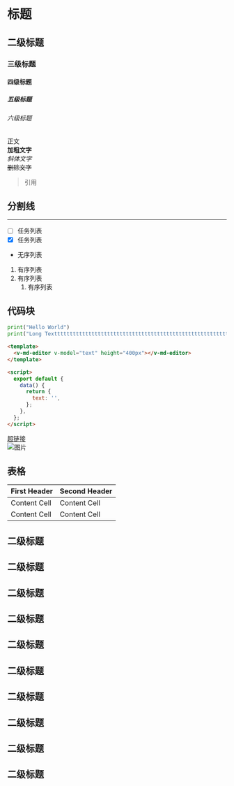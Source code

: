 # 标题
## 二级标题
### 三级标题
#### 四级标题
##### 五级标题
###### 六级标题
正文  
**加粗文字**  
*斜体文字*   
~~删除文字~~  
> 引用  

## 分割线  
------
- [ ] 任务列表
- [x] 任务列表
- 无序列表  
1. 有序列表
2. 有序列表
   1. 有序列表  

## 代码块  
```python
print("Hello World")
print("Long Textttttttttttttttttttttttttttttttttttttttttttttttttttttttttttttttttttt")
```
```html
<template>
  <v-md-editor v-model="text" height="400px"></v-md-editor>
</template>

<script>
  export default {
    data() {
      return {
        text: '',
      };
    },
  };
</script>
```
[超链接](https://markdown.com.cn/)  
![图片](https://markdown.com.cn/hero.png)  

## 表格
| First Header  | Second Header |
| ------------- | ------------- |
| Content Cell  | Content Cell  |
| Content Cell  | Content Cell  |

## 二级标题
## 二级标题
## 二级标题
## 二级标题
## 二级标题
## 二级标题
## 二级标题
## 二级标题
## 二级标题
## 二级标题

